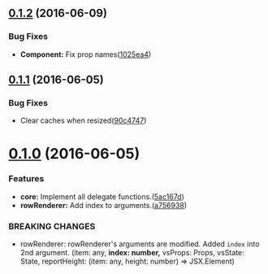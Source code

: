 <a name="0.1.2"></a>
## [0.1.2](https://github.com/berlysia/react-virtual-scroll/compare/v0.1.1...v0.1.2) (2016-06-09)


### Bug Fixes

* **Component:** Fix prop names([1025ea4](https://github.com/berlysia/react-virtual-scroll/commit/1025ea4))



<a name="0.1.1"></a>
## [0.1.1](https://github.com/berlysia/react-virtual-scroll/compare/v0.1.0...v0.1.1) (2016-06-05)


### Bug Fixes

* Clear caches when resized([90c4747](https://github.com/berlysia/react-virtual-scroll/commit/90c4747))



<a name="0.1.0"></a>
# [0.1.0](https://github.com/berlysia/react-virtual-scroll/compare/5ac167d...v0.1.0) (2016-06-05)


### Features

* **core:** Implement all delegate functions.([5ac167d](https://github.com/berlysia/react-virtual-scroll/commit/5ac167d))
* **rowRenderer:** Add index to arguments.([a756938](https://github.com/berlysia/react-virtual-scroll/commit/a756938))


### BREAKING CHANGES

* rowRenderer: rowRenderer's arguments are modified.
Added `index` into 2nd argument.
(item: any, **index: number,** vsProps: Props, vsState: State, reportHeight: (item: any, height: number) => JSX.Element)



